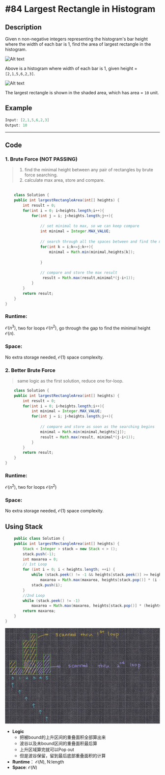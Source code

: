 # #84 Largest Rectangle in Histogram

## Description
Given n non-negative integers representing the histogram's bar height where the width of each bar is 1, find the area of largest rectangle in the histogram.

![Alt text](https://assets.leetcode.com/uploads/2018/10/12/histogram.png)

Above is a histogram where width of each bar is 1, given height = `[2,1,5,6,2,3]`.

![Alt text](https://assets.leetcode.com/uploads/2018/10/12/histogram_area.png)

The largest rectangle is shown in the shaded area, which has area = `10` unit.

## Example
```java
Input: [2,1,5,6,2,3]
Output: 10
```
---
## Code

### 1. Brute Force (__NOT PASSING__)

>1. find the minimal height between any pair of rectangles by brute force searching.
>2. calculate max area, store and compare.


```Java

    class Solution {
    public int largestRectangleArea(int[] heights) {
        int result = 0;
        for(int i = 0; i<heights.length;i++){
            for(int j = i; j<heights.length;j++){

                // set minimal to max, so we can keep compare
                int minimal = Integer.MAX_VALUE;

                // search through all the spaces between and find the minimal height
                for(int k = i;k<=j;k++){
                    minimal = Math.min(minimal,heights[k]);
                   
                }

                // compare and store the max result
                 result = Math.max(result,minimal*(j-i+1));
            }
        }
        return result;
    }
}
```

### Runtime:

$\mathcal{O}(n^3)$, two for loops $\mathcal{O}(n^2)$, go through the gap to find the minimal height $\mathcal{O}(n)$.

### Space:

No extra storage needed, $\mathcal{O}(1)$ space complexity.

### 2. Better Brute Force

>same logic as the first solution, reduce one for-loop.

```Java
    class Solution {
    public int largestRectangleArea(int[] heights) {
        int result = 0;
        for(int i = 0; i<heights.length;i++){
            int minimal = Integer.MAX_VALUE;
            for(int j = i; j<heights.length;j++){

                // compare and store as soon as the searching begins
                minimal = Math.min(minimal,heights[j]);
                result = Math.max(result, minimal*(j-i+1));
            }
        }
        return result;
    }
}
```

### Runtime:

$\mathcal{O}(n^2)$, two for loops $\mathcal{O}(n^2)$

### Space:

No extra storage needed, $\mathcal{O}(1)$ space complexity.

## Using Stack

```Java
    public class Solution {
    public int largestRectangleArea(int[] heights) {
        Stack < Integer > stack = new Stack < > ();
        stack.push(-1);
        int maxarea = 0;
        // 1st Loop
        for (int i = 0; i < heights.length; ++i) {
            while (stack.peek() != -1 && heights[stack.peek()] >= heights[i])
                maxarea = Math.max(maxarea, heights[stack.pop()] * (i - stack.peek() - 1));
            stack.push(i);
        }
        //2nd Loop
        while (stack.peek() != -1)
            maxarea = Math.max(maxarea, heights[stack.pop()] * (heights.length - stack.peek() -1));
        return maxarea;
    }
}
```
![alt text](Week%20of%207.20%20Images/8401.jpg)
* **Logic**
  * 把被bound的上升区间的重叠面积全部算出来
  * 波谷以及未bound区间的重叠面积最后算
  * 上升区域算完就可以Pop out
  * 但是波谷保留，留到最后底部重叠面积的计算
* **Runtime**： $\mathcal{O}(N)$, N:length
* **Space**: $\mathcal{O}(N)$






